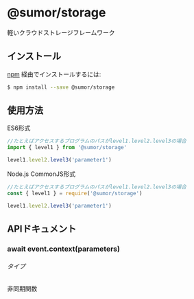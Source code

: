 # @sumor/storage

軽いクラウドストレージフレームワーク

## インストール

[npm](https://www.npmjs.com/) 経由でインストールするには:

```sh
$ npm install --save @sumor/storage
```

## 使用方法

ES6形式

```js
//たとえばアクセスするプログラムのパスがlevel1.level2.level3の場合
import { level1 } from '@sumor/storage'

level1.level2.level3('parameter1')
```

Node.js CommonJS形式

```js
//たとえばアクセスするプログラムのパスがlevel1.level2.level3の場合
const { level1 } = require('@sumor/storage')

level1.level2.level3('parameter1')
```

## APIドキュメント

### await event.context(parameters)

###### タイプ

非同期関数
